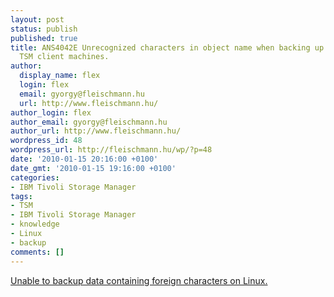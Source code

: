 ```yaml
---
layout: post
status: publish
published: true
title: ANS4042E Unrecognized characters in object name when backing up data from Linux
  TSM client machines.
author:
  display_name: flex
  login: flex
  email: gyorgy@fleischmann.hu
  url: http://www.fleischmann.hu/
author_login: flex
author_email: gyorgy@fleischmann.hu
author_url: http://www.fleischmann.hu/
wordpress_id: 48
wordpress_url: http://fleischmann.hu/wp/?p=48
date: '2010-01-15 20:16:00 +0100'
date_gmt: '2010-01-15 19:16:00 +0100'
categories:
- IBM Tivoli Storage Manager
tags:
- TSM
- IBM Tivoli Storage Manager
- knowledge
- Linux
- backup
comments: []
---
```

<p><a href="http://www-01.ibm.com/support/docview.wss?rs=663&context=SSGSG7&dc=DB520&dc=DB560&uid=swg21290640&loc=en_US&cs=UTF-8&lang=en&rss=ct663tivoli">Unable to backup data containing foreign characters on Linux.</a></p>
